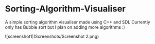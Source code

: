 # Sorting-Algorithm-Visualiser
A simple sorting algorithm visualiser made using C++ and SDL
Currently only has Bubble sort but I plan on adding more algorithms :)

![screenshot1](Screenshots/Screenshot 2.png)
